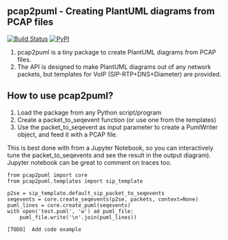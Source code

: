## pcap2puml - Creating PlantUML diagrams from PCAP files
[![Build Status](https://travis-ci.org/fran-ovia/pcap2puml-py.svg?branch=master)](https://travis-ci.org/fran-ovia/pcap2puml-py)
[![PyPI](http://img.shields.io/pypi/v/pcap2puml.svg)](https://pypi.python.org/pypi/pcap2puml)

1. pcap2puml is a tiny package to create PlantUML diagrams from PCAP files.
2. The API is designed to make PlantUML diagrams out of any network packets, but templates for VoIP (SIP-RTP+DNS+Diameter) are provided.

## How to use pcap2puml?

1. Load the package from any Python script/program
2. Create a packet_to_seqevent function (or use one from the templates)
3. Use the packet_to_seqevent as input parameter to create a PumlWriter object, and feed it with a PCAP file.

This is best done with from a Jupyter Notebook, so you can interactively tune the packet_to_seqevents and see the result in the output diagram). Jupyter notebook can be great to comment on traces too.

```
from pcap2puml import core
from pcap2puml.templates import sip_template

p2se = sip_template.default_sip_packet_to_seqevents
seqevents = core.create_seqevents(p2se, packets, context=None)
puml_lines = core.create_puml(seqevents)
with open('test.puml', 'w') ad puml_file:
	puml_file.write('\n'.join(puml_lines))

[TODO]  Add code example
```
